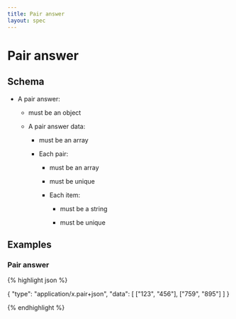 ```yaml
---
title: Pair answer
layout: spec
---
```


# Pair answer

## Schema

* A pair answer:

  * must be an object

  * A pair answer data:

    * must be an array

    * Each pair:

      * must be an array

      * must be unique

      * Each item:

        * must be a string

        * must be unique

## Examples

### Pair answer

{% highlight json %}

{
  "type": "application/x.pair+json",
  "data": [
    ["123", "456"],
    ["759", "895"]
  ]
}


{% endhighlight %}

